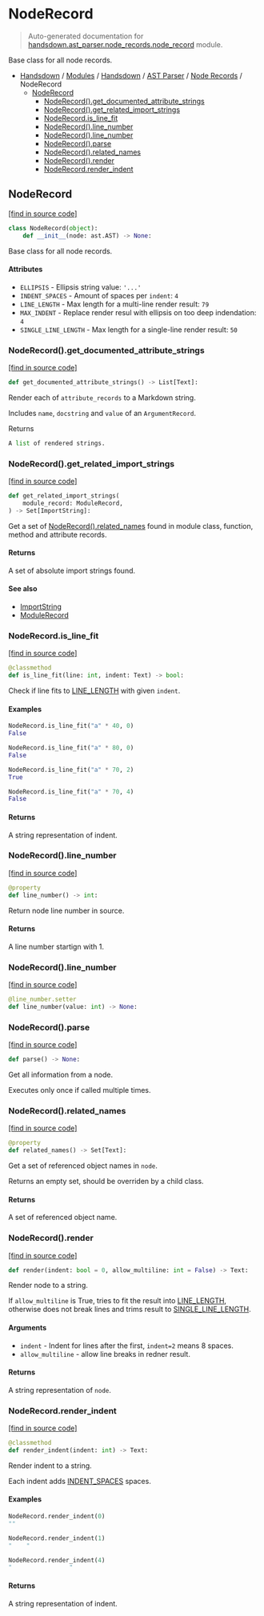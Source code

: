# NodeRecord

> Auto-generated documentation for [handsdown.ast_parser.node_records.node_record](https://github.com/vemel/handsdown/blob/master/handsdown/ast_parser/node_records/node_record.py) module.

Base class for all node records.

- [Handsdown](../../../README.md#-handsdown---python-documentation-generator) / [Modules](../../../MODULES.md#modules) / [Handsdown](../../index.md#handsdown) / [AST Parser](../index.md#ast-parser) / [Node Records](index.md#node-records) / NodeRecord
    - [NodeRecord](#noderecord)
        - [NodeRecord().get_documented_attribute_strings](#noderecordget_documented_attribute_strings)
        - [NodeRecord().get_related_import_strings](#noderecordget_related_import_strings)
        - [NodeRecord.is_line_fit](#noderecordis_line_fit)
        - [NodeRecord().line_number](#noderecordline_number)
        - [NodeRecord().line_number](#noderecordline_number)
        - [NodeRecord().parse](#noderecordparse)
        - [NodeRecord().related_names](#noderecordrelated_names)
        - [NodeRecord().render](#noderecordrender)
        - [NodeRecord.render_indent](#noderecordrender_indent)

## NodeRecord

[[find in source code]](https://github.com/vemel/handsdown/blob/master/handsdown/ast_parser/node_records/node_record.py#L19)

```python
class NodeRecord(object):
    def __init__(node: ast.AST) -> None:
```

Base class for all node records.

#### Attributes

- `ELLIPSIS` - Ellipsis string value: `'...'`
- `INDENT_SPACES` - Amount of spaces per `indent`: `4`
- `LINE_LENGTH` - Max length for a multi-line render result: `79`
- `MAX_INDENT` - Replace render resul with ellipsis on too deep indendation: `4`
- `SINGLE_LINE_LENGTH` - Max length for a single-line render result: `50`

### NodeRecord().get_documented_attribute_strings

[[find in source code]](https://github.com/vemel/handsdown/blob/master/handsdown/ast_parser/node_records/node_record.py#L314)

```python
def get_documented_attribute_strings() -> List[Text]:
```

Render each of `attribute_records` to a Markdown string.

Includes `name`, `docstring` and `value` of an `ArgumentRecord`.

Returns

```python
A list of rendered strings.
```

### NodeRecord().get_related_import_strings

[[find in source code]](https://github.com/vemel/handsdown/blob/master/handsdown/ast_parser/node_records/node_record.py#L282)

```python
def get_related_import_strings(
    module_record: ModuleRecord,
) -> Set[ImportString]:
```

Get a set of [NodeRecord().related_names](#noderecordrelated_names) found in module class, function,
method and attribute records.

#### Returns

A set of absolute import strings found.

#### See also

- [ImportString](../../utils/import_string.md#importstring)
- [ModuleRecord](module_record.md#modulerecord)

### NodeRecord.is_line_fit

[[find in source code]](https://github.com/vemel/handsdown/blob/master/handsdown/ast_parser/node_records/node_record.py#L233)

```python
@classmethod
def is_line_fit(line: int, indent: Text) -> bool:
```

Check if line fits to [LINE_LENGTH](#noderecord) with given `indent`.

#### Examples

```python
NodeRecord.is_line_fit("a" * 40, 0)
False

NodeRecord.is_line_fit("a" * 80, 0)
False

NodeRecord.is_line_fit("a" * 70, 2)
True

NodeRecord.is_line_fit("a" * 70, 4)
False
```

#### Returns

A string representation of indent.

### NodeRecord().line_number

[[find in source code]](https://github.com/vemel/handsdown/blob/master/handsdown/ast_parser/node_records/node_record.py#L55)

```python
@property
def line_number() -> int:
```

Return node line number in source.

#### Returns

A line number startign with 1.

### NodeRecord().line_number

[[find in source code]](https://github.com/vemel/handsdown/blob/master/handsdown/ast_parser/node_records/node_record.py#L71)

```python
@line_number.setter
def line_number(value: int) -> None:
```

### NodeRecord().parse

[[find in source code]](https://github.com/vemel/handsdown/blob/master/handsdown/ast_parser/node_records/node_record.py#L102)

```python
def parse() -> None:
```

Get all information from a node.

Executes only once if called multiple times.

### NodeRecord().related_names

[[find in source code]](https://github.com/vemel/handsdown/blob/master/handsdown/ast_parser/node_records/node_record.py#L84)

```python
@property
def related_names() -> Set[Text]:
```

Get a set of referenced object names in `node`.

Returns an empty set, should be overriden by a child class.

#### Returns

A set of referenced object name.

### NodeRecord().render

[[find in source code]](https://github.com/vemel/handsdown/blob/master/handsdown/ast_parser/node_records/node_record.py#L169)

```python
def render(indent: bool = 0, allow_multiline: int = False) -> Text:
```

Render node to a string.

If `allow_multiline` is True, tries to fit the result into [LINE_LENGTH](#noderecord),
otherwise does not break lines and trims result to [SINGLE_LINE_LENGTH](#noderecord).

#### Arguments

- `indent` - Indent for lines after the first, `indent=2` means 8 spaces.
- `allow_multiline` - allow line breaks in redner result.

#### Returns

A string representation of `node`.

### NodeRecord.render_indent

[[find in source code]](https://github.com/vemel/handsdown/blob/master/handsdown/ast_parser/node_records/node_record.py#L258)

```python
@classmethod
def render_indent(indent: int) -> Text:
```

Render indent to a string.

Each indent adds [INDENT_SPACES](#noderecord) spaces.

#### Examples

```python
NodeRecord.render_indent(0)
""

NodeRecord.render_indent(1)
"    "

NodeRecord.render_indent(4)
"                "
```

#### Returns

A string representation of indent.
